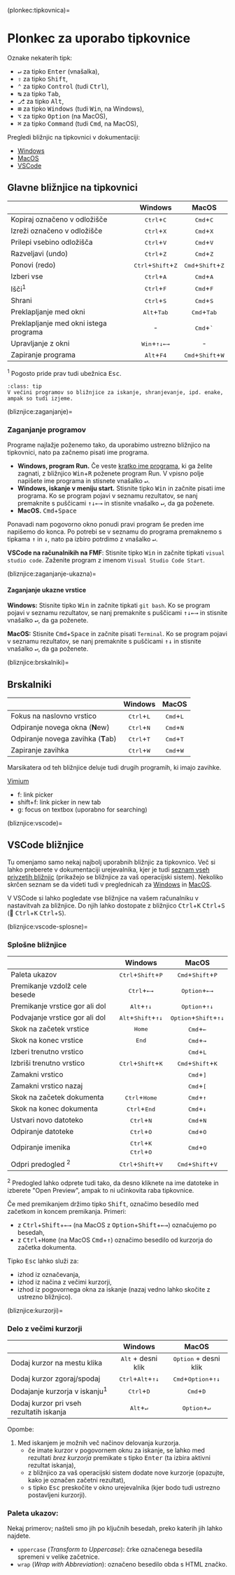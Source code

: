 (plonkec:tipkovnica)=
# Plonkec za uporabo tipkovnice

Oznake nekaterih tipk:
- <kbd>↵</kbd> za tipko <kbd>Enter</kbd> (vnašalka), 
- <kbd>⇧</kbd> za tipko <kbd>Shift</kbd>, 
- <kbd>⌃</kbd> za tipko <kbd>Control</kbd> (tudi <kbd>Ctrl</kbd>),
- <kbd>↹</kbd> za tipko <kbd>Tab</kbd>,
- <kbd>⎇</kbd> za tipko <kbd>Alt</kbd>,
- <kbd>⊞</kbd> za tipko <kbd>Windows</kbd> (tudi <kbd>Win</kbd>, na Windows),
- <kbd>⌥</kbd> za tipko <kbd>Option</kbd> (na MacOS),
- <kbd>⌘</kbd> za tipko <kbd>Command</kbd>  (tudi <kbd>Cmd</kbd>, na MacOS),


Pregledi bližnjic na tipkovnici v dokumentaciji:

- [Windows](https://support.microsoft.com/en-us/windows/keyboard-shortcuts-in-windows-dcc61a57-8ff0-cffe-9796-cb9706c75eec)
- [MacOS](https://support.apple.com/en-gb/102650)
- [VSCode](https://code.visualstudio.com/docs/getstarted/keybindings#_keyboard-shortcuts-reference)

## Glavne bližnjice na tipkovnici

|                                          | Windows                                       |  MacOS                                       |
|:-----------------------------------------|:---------------------------------------------:|:--------------------------------------------:|
| Kopiraj označeno v odložišče             | <kbd>Ctrl</kbd>+<kbd>C</kbd>                  | <kbd>Cmd</kbd>+<kbd>C</kbd>                  |
| Izreži označeno v odložišče              | <kbd>Ctrl</kbd>+<kbd>X</kbd>                  | <kbd>Cmd</kbd>+<kbd>X</kbd>                  |
| Prilepi vsebino odložišča                | <kbd>Ctrl</kbd>+<kbd>V</kbd>                  | <kbd>Cmd</kbd>+<kbd>V</kbd>                  |
| Razveljavi (undo)                        | <kbd>Ctrl</kbd>+<kbd>Z</kbd>                  | <kbd>Cmd</kbd>+<kbd>Z</kbd>                  |
| Ponovi (redo)                            | <kbd>Ctrl</kbd>+<kbd>Shift</kbd>+<kbd>Z</kbd> | <kbd>Cmd</kbd>+<kbd>Shift</kbd>+<kbd>Z</kbd> |
| Izberi vse                               | <kbd>Ctrl</kbd>+<kbd>A</kbd>                  | <kbd>Cmd</kbd>+<kbd>A</kbd>                  |
| Išči<sup>1</sup>                         | <kbd>Ctrl</kbd>+<kbd>F</kbd>                  | <kbd>Cmd</kbd>+<kbd>F</kbd>                  |
| Shrani                                   | <kbd>Ctrl</kbd>+<kbd>S</kbd>                  | <kbd>Cmd</kbd>+<kbd>S</kbd>                  |
| Preklapljanje med okni                   | <kbd>Alt</kbd>+<kbd>Tab</kbd>                 | <kbd>Cmd</kbd>+<kbd>Tab</kbd>                |
| Preklapljanje med okni istega programa   | -                                             | <kbd>Cmd</kbd>+<kbd>`</kbd>                  |
| Upravljanje z okni                       | <kbd>Win</kbd>+<kbd>↑↓←→</kbd>                | - |
| Zapiranje programa                       | <kbd>Alt</kbd>+<kbd>F4</kbd>                  | <kbd>Cmd</kbd>+<kbd>Shift</kbd>+<kbd>W</kbd> |

<sup>1</sup> Pogosto pride prav tudi ubežnica <kbd>Esc</kbd>.

`````{admonition} Nasvet za operacijski sistem MacOS
:class: tip
V večini programov so bližnjice za iskanje, shranjevanje, ipd. enake, ampak so tudi izjeme.
`````

(bliznjice:zaganjanje)=
### Zaganjanje programov

Programe najlažje poženemo tako, da uporabimo ustrezno bližnjico na tipkovnici, nato pa začnemo pisati ime programa.

* **Windows, program Run.** Če veste [kratko ime programa](https://shortcutkeys.net/run-windows-programs-components-short-names/), 
  ki ga želite zagnati, z bližnjico <kbd>Win</kbd>+<kbd>R</kbd> poženete program Run. V vpisno polje napišete ime programa in stisnete vnašalko <kbd>↵</kbd>.
* **Windows, iskanje v meniju start.** Stisnite tipko <kbd>Win</kbd> in začnite pisati ime programa. Ko se program pojavi v seznamu rezultatov,
  se nanj premaknite s puščicami <kbd>↑↓←→</kbd> in stisnite vnašalko <kbd>↵</kbd>, da ga poženete.
* **MacOS.** <kbd>Cmd</kbd>+<kbd>Space</kbd>

Ponavadi nam pogovorno okno ponudi pravi program še preden ime napišemo do konca.
Po potrebi se v seznamu do programa premaknemo s tipkama <kbd>↑</kbd> in <kbd>↓</kbd>, nato pa izbiro potrdimo z vnašalko <kbd>↵</kbd>.

**VSCode na računalnikih na FMF**: Stisnite tipko <kbd>Win</kbd> in začnite tipkati `visual studio code`.
Zaženite program z imenom `Visual Studio Code Start`.

(bliznjice:zaganjanje-ukazna)=
#### Zaganjanje ukazne vrstice

**Windows:** Stisnite tipko <kbd>Win</kbd> in začnite tipkati `git bash`. Ko se program pojavi v seznamu rezultatov,
  se nanj premaknite s puščicami <kbd>↑↓←→</kbd> in stisnite vnašalko <kbd>↵</kbd>, da ga poženete.

**MacOS:** Stisnite <kbd>Cmd</kbd>+<kbd>Space</kbd> in začnite pisati `Terminal`. 
Ko se program pojavi v seznamu rezultatov, se nanj premaknite s puščicami <kbd>↑↓</kbd> in stisnite vnašalko <kbd>↵</kbd>, da ga poženete.


(bliznjice:brskalniki)=
## Brskalniki

|                                          | Windows                                       |  MacOS                                       |
|:-----------------------------------------|:---------------------------------------------:|:--------------------------------------------:|
| Fokus na naslovno vrstico                | <kbd>Ctrl</kbd>+<kbd>L</kbd>                  | <kbd>Cmd</kbd>+<kbd>L</kbd>                  |
| Odpiranje novega okna (**N**ew)          | <kbd>Ctrl</kbd>+<kbd>N</kbd>                  | <kbd>Cmd</kbd>+<kbd>N</kbd>                  |
| Odpiranje novega zavihka (**T**ab)       | <kbd>Ctrl</kbd>+<kbd>T</kbd>                  | <kbd>Cmd</kbd>+<kbd>T</kbd>                  |
| Zapiranje zavihka                        | <kbd>Ctrl</kbd>+<kbd>W</kbd>                  | <kbd>Cmd</kbd>+<kbd>W</kbd>                  |

Marsikatera od teh bližnjice deluje tudi drugih programih, ki imajo zavihke.

[Vimium](https://vimium.github.io)
- f: link picker
- shift+f: link picker in new tab
- g: focus on textbox (uporabno for searching)

(bliznjice:vscode)=
## VSCode bližnjice

Tu omenjamo samo nekaj najbolj uporabnih bližnjic za tipkovnico. Več si lahko preberete v dokumentaciji urejevalnika, kjer je tudi [seznam vseh privzetih bližnjic](https://code.visualstudio.com/docs/getstarted/keybindings#_default-keyboard-shortcuts) (prikažejo se bližnjice za vaš operacijski sistem). Nekoliko skrčen seznam se da videti tudi v preglednicah za [Windows](https://code.visualstudio.com/shortcuts/keyboard-shortcuts-windows.pdf) in [MacOS](https://code.visualstudio.com/shortcuts/keyboard-shortcuts-macos.pdf).

V VSCode si lahko pogledate vse bližnjice na vašem računalniku v nastavitvah za bližnjice. 
Do njih lahko dostopate z bližnjico <kbd>Ctrl</kbd>+<kbd>K</kbd> <kbd>Ctrl</kbd>+<kbd>S</kbd> (🍎 <kbd>Ctrl</kbd>+<kbd>K</kbd> <kbd>Ctrl</kbd>+<kbd>S</kbd>).

(bliznjice:vscode-splosne)=
### Splošne bližnjice

|                                | Windows                                                   |  MacOS                                           |
|:-------------------------------|:---------------------------------------------------------:|:------------------------------------------------:|
| Paleta ukazov                  | <kbd>Ctrl</kbd>+<kbd>Shift</kbd>+<kbd>P</kbd>             | <kbd>Cmd</kbd>+<kbd>Shift</kbd>+<kbd>P</kbd>     |
| Premikanje vzdolž cele besede  | <kbd>Ctrl</kbd>+<kbd>←→</kbd>                             | <kbd>Option</kbd>+<kbd>←→</kbd>                  |
| Premikanje vrstice gor ali dol | <kbd>Alt</kbd>+<kbd>↑↓</kbd>                              | <kbd>Option</kbd>+<kbd>↑↓</kbd>                  |
| Podvajanje vrstice gor ali dol | <kbd>Alt</kbd>+<kbd>Shift</kbd>+<kbd>↑↓</kbd>             | <kbd>Option</kbd>+<kbd>Shift</kbd>+<kbd>↑↓</kbd> |
| Skok na začetek vrstice        | <kbd>Home</kbd>                                           | <kbd>Cmd</kbd>+<kbd>←</kbd>                      |
| Skok na konec vrstice          | <kbd>End</kbd>                                            | <kbd>Cmd</kbd>+<kbd>→</kbd>                      |
| Izberi trenutno vrstico        |                                                           | <kbd>Cmd</kbd>+<kbd>L</kbd>                      |
| Izbriši trenutno vrstico       | <kbd>Ctrl</kbd>+<kbd>Shift</kbd>+<kbd>K</kbd>             | <kbd>Cmd</kbd>+<kbd>Shift</kbd>+<kbd>K</kbd>     |
| Zamakni vrstico                |                                                           | <kbd>Cmd</kbd>+<kbd>]</kbd>                      |
| Zamakni vrstico nazaj          |                                                           | <kbd>Cmd</kbd>+<kbd>[</kbd>                      |
| Skok na začetek dokumenta      | <kbd>Ctrl</kbd>+<kbd>Home</kbd>                           | <kbd>Cmd</kbd>+<kbd>↑</kbd>                      |
| Skok na konec dokumenta        | <kbd>Ctrl</kbd>+<kbd>End</kbd>                            | <kbd>Cmd</kbd>+<kbd>↓</kbd>                      |
| Ustvari novo datoteko          | <kbd>Ctrl</kbd>+<kbd>N</kbd>                              | <kbd>Cmd</kbd>+<kbd>N</kbd>                      |
| Odpiranje datoteke             | <kbd>Ctrl</kbd>+<kbd>O</kbd>                              | <kbd>Cmd</kbd>+<kbd>O</kbd>                      |
| Odpiranje imenika              | <kbd>Ctrl</kbd>+<kbd>K</kbd> <kbd>Ctrl</kbd>+<kbd>O</kbd> | <kbd>Cmd</kbd>+<kbd>O</kbd>                      |
| Odpri predogled <sup>2</sup>   | <kbd>Ctrl</kbd>+<kbd>Shift</kbd>+<kbd>V</kbd>             | <kbd>Cmd</kbd>+<kbd>Shift</kbd>+<kbd>V</kbd>     |

<sup>2</sup> Predogled lahko odprete tudi tako, da desno kliknete na ime datoteke in izberete "Open Preview", ampak to ni učinkovita raba tipkovnice.

Če med premikanjem držimo tipko <kbd>Shift</kbd>, označimo besedilo med začetkom in koncem premikanja.
Primeri: 
- z <kbd>Ctrl</kbd>+<kbd>Shift</kbd>+<kbd>←→</kbd> (na MacOS z <kbd>Option</kbd>+<kbd>Shift</kbd>+<kbd>←→</kbd>) označujemo po besedah,
- z <kbd>Ctrl</kbd>+<kbd>Home</kbd> (na MacOS <kbd>Cmd</kbd>+<kbd>↑</kbd>) označimo besedilo od kurzorja do začetka dokumenta.

Tipko <kbd>Esc</kbd> lahko služi za:
- izhod iz označevanja,
- izhod iz načina z večimi kurzorji,
- izhod iz pogovornega okna za iskanje (nazaj vedno lahko skočite z ustrezno bližnjico).

(bliznjice:kurzorji)=
### Delo z večimi kurzorji

|                                          | Windows                                       |  MacOS                                           |
|:-----------------------------------------|:---------------------------------------------:|:------------------------------------------------:|
| Dodaj kurzor na mestu klika              | <kbd>Alt</kbd> + desni klik                   | <kbd>Option</kbd> + desni klik                   |
| Dodaj kurzor zgoraj/spodaj               | <kbd>Ctrl</kbd>+<kbd>Alt</kbd>+<kbd>↑↓</kbd>  | <kbd>Cmd</kbd>+<kbd>Option</kbd>+<kbd>↑↓</kbd>   |
| Dodajanje kurzorja v iskanju<sup>1</sup> | <kbd>Ctrl</kbd>+<kbd>D</kbd>                  | <kbd>Cmd</kbd>+<kbd>D</kbd>                      |
| Dodaj kurzor pri vseh rezultatih iskanja | <kbd>Alt</kbd>+<kbd>↵</kbd>                   | <kbd>Option</kbd>+<kbd>↵</kbd>                   |

Opombe:
1. Med iskanjem je možnih več načinov delovanja kurzorja.
    - če imate kurzor v pogovornem oknu za iskanje, se lahko med rezultati _brez kurzorja_ premikate s tipko <kbd>Enter</kbd> (ta izbira aktivni rezultat iskanja),
    - z bližnjico za vaš operacijski sistem dodate nove kurzorje (opazujte, kako je označen začetni rezultat),
    - s tipko <kbd>Esc</kbd> preskočite v okno urejevalnika (kjer bodo tudi ustrezno postavljeni kurzorji).


### Paleta ukazov:

Nekaj primerov; našteli smo jih po ključnih besedah, preko katerih jih lahko najdete.

- `uppercase` (_Transform to Uppercase_): črke označenega besedila spremeni v velike začetnice.
- `wrap` (_Wrap with Abbreviation_):  označeno besedilo obda s HTML značko.